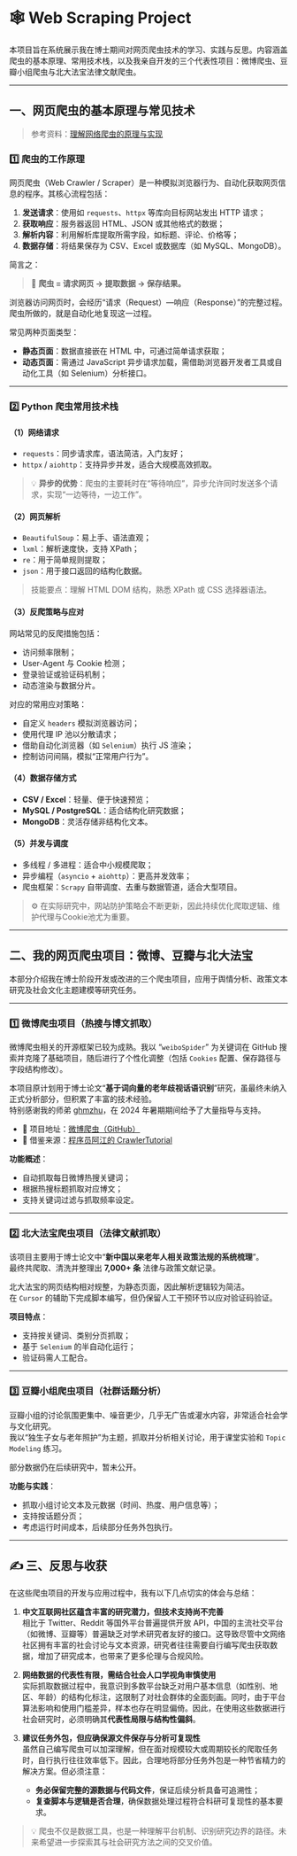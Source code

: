 # 🕸️ Web Scraping Project

本项目旨在系统展示我在博士期间对网页爬虫技术的学习、实践与反思。内容涵盖爬虫的基本原理、常用技术栈，以及我亲自开发的三个代表性项目：微博爬虫、豆瓣小组爬虫与北大法宝法律文献爬虫。

---

## 一、网页爬虫的基本原理与常见技术

> 参考资料：[理解网络爬虫的原理与实现](https://mp.weixin.qq.com/s/aroc__BtSCqk6o_StKQkWA)

### 1️⃣ 爬虫的工作原理

网页爬虫（Web Crawler / Scraper）是一种模拟浏览器行为、自动化获取网页信息的程序。其核心流程包括：

1. **发送请求**：使用如 `requests`、`httpx` 等库向目标网站发出 HTTP 请求；
2. **获取响应**：服务器返回 HTML、JSON 或其他格式的数据；
3. **解析内容**：利用解析库提取所需字段，如标题、评论、价格等；
4. **数据存储**：将结果保存为 CSV、Excel 或数据库（如 MySQL、MongoDB）。

简言之：

> 🧩 **爬虫 = 请求网页 → 提取数据 → 保存结果。**

浏览器访问网页时，会经历“请求（Request）—响应（Response）”的完整过程。爬虫所做的，就是自动化地复现这一过程。

常见两种页面类型：
- **静态页面**：数据直接嵌在 HTML 中，可通过简单请求获取；
- **动态页面**：需通过 JavaScript 异步请求加载，需借助浏览器开发者工具或自动化工具（如 Selenium）分析接口。

---

### 2️⃣ Python 爬虫常用技术栈

#### （1）网络请求
- `requests`：同步请求库，语法简洁，入门友好；
- `httpx` / `aiohttp`：支持异步并发，适合大规模高效抓取。

> 💡 **异步的优势**：爬虫的主要耗时在“等待响应”，异步允许同时发送多个请求，实现“一边等待，一边工作”。

#### （2）网页解析
- `BeautifulSoup`：易上手、语法直观；
- `lxml`：解析速度快，支持 XPath；
- `re`：用于简单规则提取；
- `json`：用于接口返回的结构化数据。

> 技能要点：理解 HTML DOM 结构，熟悉 XPath 或 CSS 选择器语法。

#### （3）反爬策略与应对
网站常见的反爬措施包括：
- 访问频率限制；
- User-Agent 与 Cookie 检测；
- 登录验证或验证码机制；
- 动态渲染与数据分片。

对应的常用应对策略：
- 自定义 `headers` 模拟浏览器访问；
- 使用代理 IP 池以分散请求；
- 借助自动化浏览器（如 `Selenium`）执行 JS 渲染；
- 控制访问间隔，模拟“正常用户行为”。

#### （4）数据存储方式
- **CSV / Excel**：轻量、便于快速预览；
- **MySQL / PostgreSQL**：适合结构化研究数据；
- **MongoDB**：灵活存储非结构化文本。

#### （5）并发与调度
- 多线程 / 多进程：适合中小规模爬取；
- 异步编程（`asyncio` + `aiohttp`）：更高并发效率；
- 爬虫框架：`Scrapy` 自带调度、去重与数据管道，适合大型项目。

> ⚙️ 在实际研究中，网站防护策略会不断更新，因此持续优化爬取逻辑、维护代理与Cookie池尤为重要。

---

## 二、我的网页爬虫项目：微博、豆瓣与北大法宝

本部分介绍我在博士阶段开发或改进的三个爬虫项目，应用于舆情分析、政策文本研究及社会文化主题建模等研究任务。

---

### 1️⃣ 微博爬虫项目（热搜与博文抓取）

微博爬虫相关的开源框架已较为成熟。我以 “`weiboSpider`” 为关键词在 GitHub 搜索并克隆了基础项目，随后进行了个性化调整（包括 `Cookies` 配置、保存路径与字段结构修改）。

本项目原计划用于博士论文“**基于词向量的老年歧视话语识别**”研究，虽最终未纳入正式分析部分，但积累了丰富的技术经验。  
特别感谢我的师弟 [ghmzhu](https://ghmzhu.github.io/)，在 2024 年暑期期间给予了大量指导与支持。

- 🔗 项目地址：[微博爬虫（GitHub）](https://github.com/Lingjun-Liu/Web_scraping/weibo-search-master2)  
- 📖 借鉴来源：[程序员阿江的 CrawlerTutorial](https://github.com/NanmiCoder/CrawlerTutorial)

**功能概述**：
- 自动抓取每日微博热搜关键词；
- 根据热搜标题抓取对应博文；
- 支持关键词过滤与抓取频率设定。

---

### 2️⃣ 北大法宝爬虫项目（法律文献抓取）

该项目主要用于博士论文中“**新中国以来老年人相关政策法规的系统梳理**”。  
最终共爬取、清洗并整理出 **7,000+ 条** 法律与政策文献记录。

北大法宝的网页结构相对规整，为静态页面，因此解析逻辑较为简洁。  
在 `Cursor` 的辅助下完成脚本编写，但仍保留人工干预环节以应对验证码验证。

**项目特点**：
- 支持按关键词、类别分页抓取；
- 基于 `Selenium` 的半自动化运行；
- 验证码需人工配合。

---

### 3️⃣ 豆瓣小组爬虫项目（社群话题分析）

豆瓣小组的讨论氛围更集中、噪音更少，几乎无广告或灌水内容，非常适合社会学与文化研究。  
我以“独生子女与老年照护”为主题，抓取并分析相关讨论，用于课堂实验和 `Topic Modeling` 练习。

部分数据仍在后续研究中，暂未公开。  

**功能与实践**：
- 抓取小组讨论文本及元数据（时间、热度、用户信息等）；
- 支持按话题分页；
- 考虑运行时间成本，后续部分任务外包执行。

---


## ✍️ 三、反思与收获

在这些爬虫项目的开发与应用过程中，我有以下几点切实的体会与总结：

1. **中文互联网社区蕴含丰富的研究潜力，但技术支持尚不完善**  
   相比于 Twitter、Reddit 等国外平台普遍提供开放 API，中国的主流社交平台（如微博、豆瓣等）普遍缺乏对学术研究者友好的接口。这导致尽管中文网络社区拥有丰富的社会讨论与文本资源，研究者往往需要自行编写爬虫获取数据，增加了研究成本，也带来了更多伦理与合规风险。

2. **网络数据的代表性有限，需结合社会人口学视角审慎使用**  
   实际抓取数据过程中，我意识到多数平台缺乏对用户基本信息（如性别、地区、年龄）的结构化标注，这限制了对社会群体的全面刻画。同时，由于平台算法影响和使用门槛差异，样本也存在明显偏倚。因此，在使用这些数据进行社会研究时，必须明确其**代表性局限与结构性偏斜**。

3. **建议任务外包，但应确保源文件保存与分析可复现性**  
   虽然自己编写爬虫可以加深理解，但在面对规模较大或周期较长的爬取任务时，自行执行往往效率低下。因此，合理地将部分任务外包是一种节省精力的解决方案。但必须注意：  
   - **务必保留完整的源数据与代码文件**，保证后续分析具备可追溯性；  
   - **复查脚本与逻辑是否合理**，确保数据处理过程符合科研可复现性的基本要求。

> 💡 爬虫不仅是数据工具，也是一种理解平台机制、识别研究边界的路径。未来希望进一步探索其与社会研究方法之间的交叉价值。
